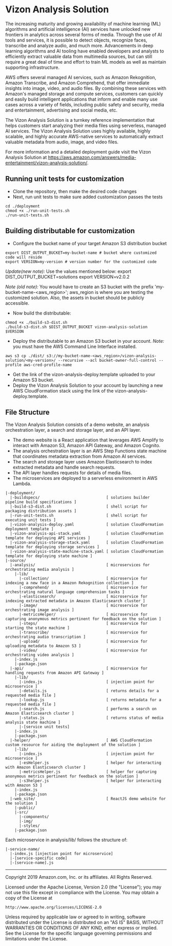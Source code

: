 # Vizon Analysis Solution
The increasing maturity and growing availability of machine learning (ML) algorithms and artificial intelligence (AI) services have unlocked new frontiers in analytics across several forms of media. Through the use of AI tools and services, it is possible to detect objects, recognize faces, transcribe and analyze audio, and much more. Advancements in deep learning algorithms and AI tooling have enabled developers and analysts to efficiently extract valuable data from multimedia sources, but can still require a great deal of time and effort to train ML models as well as maintain supporting infrastructure.

AWS offers several managed AI services, such as Amazon Rekognition, Amazon Transcribe, and Amazon Comprehend, that offer immediate insights into image, video, and audio files. By combining these services with Amazon's managed storage and compute services, customers can quickly and easily build intelligent applications that inform and enable many use cases across a variety of fields, including public safety and security, media and entertainment, advertising and social media, etc.

The Vizon Analysis Solution is a turnkey reference implementation that helps customers start analyzing their media files using serverless, managed AI services. The Vizon Analysis Solution uses highly available, highly scalable, and highly accurate AWS-native services to automatically extract valuable metadata from audio, image, and video files.

For more information and a detailed deployment guide visit the Vizon Analysis Solution at https://aws.amazon.com/answers/media-entertainment/vizon-analysis-solution/.

## Running unit tests for customization
* Clone the repository, then make the desired code changes
* Next, run unit tests to make sure added customization passes the tests
```
cd ./deployment
chmod +x ./run-unit-tests.sh
./run-unit-tests.sh
```
## Building distributable for customization
* Configure the bucket name of your target Amazon S3 distribution bucket
```
export DIST_OUTPUT_BUCKET=my-bucket-name # bucket where customized code will reside
export VERSION=my-version # version number for the customized code
```

_Update(new note):_ Use the values mentioned below:
export DIST_OUTPUT_BUCKET=solutions
export VERSION=v2.0.2

_Note (old note):_ You would have to create an S3 bucket with the prefix 'my-bucket-name-<aws_region>'; aws_region is where you are testing the customized solution. Also, the assets in bucket should be publicly accessible.

* Now build the distributable:
```
chmod +x ./build-s3-dist.sh
./build-s3-dist.sh $DIST_OUTPUT_BUCKET vizon-analysis-solution $VERSION
```

* Deploy the distributable to an Amazon S3 bucket in your account. _Note:_ you must have the AWS Command Line Interface installed.
```
aws s3 cp ./dist/ s3://my-bucket-name-<aws_region>/vizon-analysis-solution/<my-version>/ --recursive --acl bucket-owner-full-control --profile aws-cred-profile-name
```

* Get the link of the vizon-analysis-deploy.template uploaded to your Amazon S3 bucket.
* Deploy the Vizon Analysis Solution to your account by launching a new AWS CloudFormation stack using the link of the vizon-analysis-deploy.template.

## File Structure
The Vizon Analysis Solution consists of a demo website, an analysis orchestration layer, a search and storage layer, and an API layer.
* The demo website is a React application that leverages AWS Amplify to interact with Amazon S3, Amazon API Gateway, and Amazon Cognito.
* The analysis orchestration layer is an AWS Step Functions state machine that coordinates metadata extraction from Amazon AI services.
* The search and storage layer uses Amazon Elasticsearch to index extracted metadata and handle search requests.
* The API layer handles requests for details of media files.
* The microservices are deployed to a serverless environment in AWS Lambda.

```
|-deployment/
  |-buildspecs/                             [ solutions builder pipeline build specifications ]
  |-build-s3-dist.sh                        [ shell script for packaging distribution assets ]
  |-run-unit-tests.sh                       [ shell script for executing unit tests ]
  |-vizon-analysis-deploy.yaml              [ solution CloudFormation deployment template ]
  |-vizon-analysis-api-stack.yaml           [ solution CloudFormation template for deploying API services ]
  |-vizon-analysis-storage-stack.yaml       [ solution CloudFormation template for deploying storage services ]
  |-vizon-analysis-state-machine-stack.yaml [ solution CloudFormation template for deploying state machine ]
|-source/
  |-analysis/                               [ microservices for orchestrating media analysis ]
    |-lib/
      |-collection/                         [ microservice for indexing a new face in a Amazon Rekognition collection ]
      |-comprehend/                         [ microservice for orchestrating natural language comprehension tasks ]
      |-elasticsearch/                      [ microservice for indexing extracted metadata in Amazon Elasticsearch cluster ]
      |-image/                              [ microservice for orchestrating image analysis ]
      |-metricsHelper/                      [ microservice for capturing anonymous metrics pertinent for feedback on the solution ]
      |-steps/                              [ microservice for starting the state machine ]
      |-transcribe/                         [ microservice for orchestrating audio transcription ]
      |-upload/                             [ microservice for uploading metadata to Amazon S3 ]
      |-video/                              [ microservice for orchestrating video analysis ]
    |-index.js
    |-package.json
  |-api/                                    [ microservice for handling requests from Amazon API Gateway ]
    |-lib/
      |-index.js                            [ injection point for microservice ]
      |-details.js                          [ returns details for a requested media file ]
      |-lookup.js                           [ returns metadata for a requested media file ]
      |-search.js                           [ performs a search on Amazon Elasticsearch cluster ]
      |-status.js                           [ returns status of media analysis state machine ]
      |-[service unit tests]
    |-index.js
    |-package.json
  |-helper/                                 [ AWS CloudFormation custom resource for aiding the deployment of the solution ]
    |-lib/
      |-index.js                            [ injection point for microservice ]
      |-esHelper.js                         [ helper for interacting with Amazon Elasticsearch cluster ]
      |-metricsHelper.js                    [ helper for capturing anonymous metrics pertinent for feedback on the solution ]
      |-s3helper.js                         [ helper for interacting with Amazon S3 ]
    |-index.js
    |-package.json
  |-web_site/                               [ ReactJS demo website for the solution ]
    |-public/
    |-src/
      |-components/
      |-img/
      |-styles/
    |-package.json
```

Each microservice in analysis/lib/ follows the structure of:

```
|-service-name/
  |-index.js [injection point for microservice]
  |-[service-specific code]
  |-[service-name].js
```

***

Copyright 2019 Amazon.com, Inc. or its affiliates. All Rights Reserved.

Licensed under the Apache License, Version 2.0 (the "License");
you may not use this file except in compliance with the License.
You may obtain a copy of the License at

    http://www.apache.org/licenses/LICENSE-2.0

Unless required by applicable law or agreed to in writing, software
distributed under the License is distributed on an "AS IS" BASIS,
WITHOUT WARRANTIES OR CONDITIONS OF ANY KIND, either express or implied.
See the License for the specific language governing permissions and
limitations under the License.
